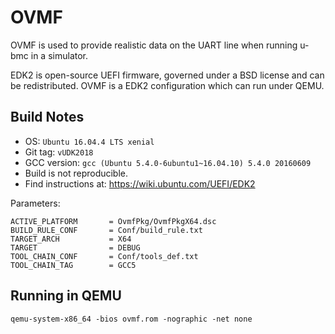 # OVMF

OVMF is used to provide realistic data on the UART line when running u-bmc
in a simulator.

EDK2 is open-source UEFI firmware, governed under a BSD license and can be
redistributed. OVMF is a EDK2 configuration which can run under QEMU.

## Build Notes

- OS: `Ubuntu 16.04.4 LTS xenial`
- Git tag: `vUDK2018`
- GCC version: `gcc (Ubuntu 5.4.0-6ubuntu1~16.04.10) 5.4.0 20160609`
- Build is not reproducible.
- Find instructions at: https://wiki.ubuntu.com/UEFI/EDK2

Parameters:

```
ACTIVE_PLATFORM       = OvmfPkg/OvmfPkgX64.dsc
BUILD_RULE_CONF       = Conf/build_rule.txt
TARGET_ARCH           = X64
TARGET                = DEBUG
TOOL_CHAIN_CONF       = Conf/tools_def.txt
TOOL_CHAIN_TAG        = GCC5
```

## Running in QEMU

```
qemu-system-x86_64 -bios ovmf.rom -nographic -net none
```
